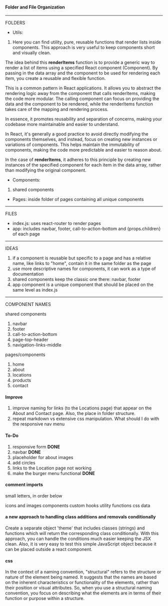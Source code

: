 #### Folder and File Organization
---


FOLDERS
- Utils: 
01. Here you can find utility, pure, reusable functions that render lists inside components. This approach is very useful to keep components short and visually clean.


The idea behind this __renderItems__ function is to provide a generic way to render a list of items using a specified React component (Component). By passing in the data array and the component to be used for rendering each item, you create a reusable and flexible function.

This is a common pattern in React applications. It allows you to abstract the rendering logic away from the component that calls renderItems, making the code more modular. The calling component can focus on providing the data and the component to be rendered, while the renderItems function takes care of the mapping and rendering process.

In essence, it promotes reusability and separation of concerns, making your codebase more maintainable and easier to understand.

In React, it's generally a good practice to avoid directly modifying the components themselves, and instead, focus on creating new instances or variations of components. This helps maintain the immutability of components, making the code more predictable and easier to reason about.

In the case of __renderItems__, it adheres to this principle by creating new instances of the specified component for each item in the data array, rather than modifying the original component.

- Components:
01. shared components

- Pages:
inside folder of pages containing all unique components


---
FILES
- index.js: uses react-router to render pages
- app: includes navbar, footer, call-to-action-bottom and {props.children} of each page


---
IDEAS
01. if a component is reusable but specific to a page and has a relative name, like links to "home", contain it in the same folder as the page
02. use more descriptive names for components, it can work as a type of documentation
03. shared components keep the classic one there: navbar, footer
04. app component is a unique component that should be placed on the same level as index.js

---
COMPONENT NAMES

shared components
01. navbar
02. footer
03. call-to-action-bottom
04. page-top-header
05. navigation-links-middle

pages/components
01. home
02. about
03. locations
04. products
05. contact


#### Improve
01. improve naming for links (to the Locations page) that appear on the About and Contact page. Also, the place in folder structure.
02. repeat markdown vs extensive css manipulation. What should I do with the responsive nav menu


#### To-Do 
01. responsive form __DONE__
02. navbar __DONE__
03. placeholder for about images
04. add circles
05. links to the Location page not working
06. make the burger menu functional __DONE__

#### comment imports
small letters, in order below

icons and images
components
custom hooks
utility functions
css
data

#### a new approach to handling class additions and removals conditionally
Create a separate object 'theme' that includes classes (strings) and functions which will return the corresponding class conditionally. With this approach, you can handle the conditions much easier keeping the JSX clean. Also, it is very easy to test this simple JavaScript object because it can be placed outside a react component.

#### css
In the context of a naming convention, "structural" refers to the structure or nature of the element being named. It suggests that the names are based on the inherent characteristics or functionality of the elements, rather than their position or visual attributes. So, when you use a structural naming convention, you focus on describing what the elements are in terms of their function or purpose within a structure.
